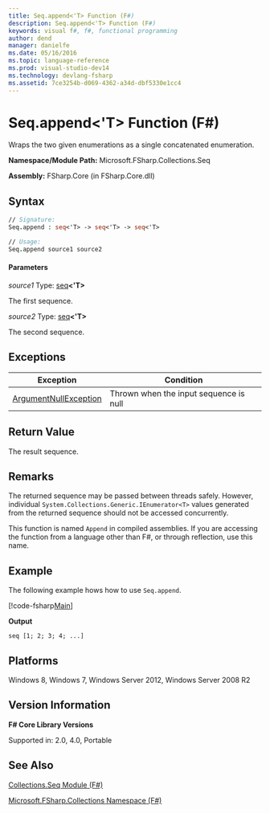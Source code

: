 ```yaml
---
title: Seq.append<'T> Function (F#)
description: Seq.append<'T> Function (F#)
keywords: visual f#, f#, functional programming
author: dend
manager: danielfe
ms.date: 05/16/2016
ms.topic: language-reference
ms.prod: visual-studio-dev14
ms.technology: devlang-fsharp
ms.assetid: 7ce3254b-d069-4362-a34d-dbf5330e1cc4
---
```


# Seq.append<'T> Function (F#)

Wraps the two given enumerations as a single concatenated enumeration.

**Namespace/Module Path:** Microsoft.FSharp.Collections.Seq

**Assembly:** FSharp.Core (in FSharp.Core.dll)


## Syntax

```fsharp
// Signature:
Seq.append : seq<'T> -> seq<'T> -> seq<'T>

// Usage:
Seq.append source1 source2
```

#### Parameters
*source1*
Type: [seq](https://msdn.microsoft.com/library/2f0c87c6-8a0d-4d33-92a6-10d1d037ce75)**&lt;'T&gt;**


The first sequence.


*source2*
Type: [seq](https://msdn.microsoft.com/library/2f0c87c6-8a0d-4d33-92a6-10d1d037ce75)**&lt;'T&gt;**


The second sequence.

## Exceptions
|Exception|Condition|
|----|----|
|[ArgumentNullException](https://msdn.microsoft.com/library/system.argumentnullexception.aspx)|Thrown when the input sequence is null|

## Return Value
The result sequence.

## Remarks
The returned sequence may be passed between threads safely. However, individual `System.Collections.Generic.IEnumerator<T>` values generated from the returned sequence should not be accessed concurrently.

This function is named `Append` in compiled assemblies. If you are accessing the function from a language other than F#, or through reflection, use this name.

## Example

The following example hows how to use `Seq.append`.

[!code-fsharp[Main](../../../samples/snippets/fssequences/snippet25.fs)]

**Output**

```
seq [1; 2; 3; 4; ...]
```

## Platforms
Windows 8, Windows 7, Windows Server 2012, Windows Server 2008 R2


## Version Information
**F# Core Library Versions**

Supported in: 2.0, 4.0, Portable


## See Also
[Collections.Seq Module &#40;F&#35;&#41;](Collections.Seq-Module-%5BFSharp%5D.md)

[Microsoft.FSharp.Collections Namespace &#40;F&#35;&#41;](Microsoft.FSharp.Collections-Namespace-%5BFSharp%5D.md)
